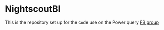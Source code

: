 # NightscoutBI

This is the repository set up for the code use on the Power query [FB group](https://www.facebook.com/groups/857487091295727)
